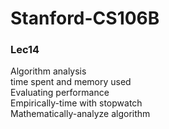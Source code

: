 # Stanford-CS106B

### Lec14
Algorithm analysis  
time spent and memory used  
Evaluating performance  
Empirically-time with stopwatch  
Mathematically-analyze algorithm  
